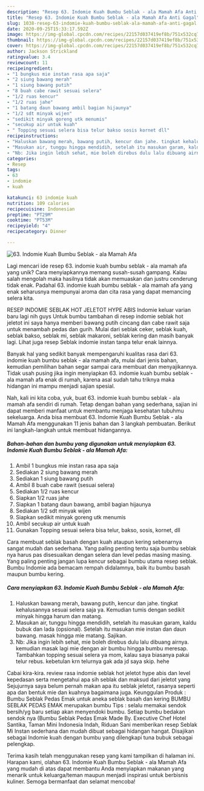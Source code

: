 ```yaml
---
description: "Resep 63. Indomie Kuah Bumbu Seblak - ala Mamah Afa Anti Gagal"
title: "Resep 63. Indomie Kuah Bumbu Seblak - ala Mamah Afa Anti Gagal"
slug: 1038-resep-63-indomie-kuah-bumbu-seblak-ala-mamah-afa-anti-gagal
date: 2020-09-25T15:33:17.592Z
image: https://img-global.cpcdn.com/recipes/22157d037419ef8b/751x532cq70/63-indomie-kuah-bumbu-seblak-ala-mamah-afa-foto-resep-utama.jpg
thumbnail: https://img-global.cpcdn.com/recipes/22157d037419ef8b/751x532cq70/63-indomie-kuah-bumbu-seblak-ala-mamah-afa-foto-resep-utama.jpg
cover: https://img-global.cpcdn.com/recipes/22157d037419ef8b/751x532cq70/63-indomie-kuah-bumbu-seblak-ala-mamah-afa-foto-resep-utama.jpg
author: Jackson Strickland
ratingvalue: 3.4
reviewcount: 11
recipeingredient:
- "1 bungkus mie instan rasa apa saja"
- "2 siung bawang merah"
- "1 siung bawang putih"
- "8 buah cabe rawit sesuai selera"
- "1/2 ruas kencur"
- "1/2 ruas jahe"
- "1 batang daun bawang ambil bagian hijaunya"
- "1/2 sdt minyak wijen"
- "sedikit minyak goreng utk menumis"
- "secukup air untuk kuah"
- " Topping sesuai selera bisa telur bakso sosis kornet dll"
recipeinstructions:
- "Haluskan bawang merah, bawang putih, kencur dan jahe. tingkat kehalusannya sesuai selera saja ya. Kemudian tumis dengan sedikit minyak hingga harum dan matang."
- "Masukan air, tunggu hingga mendidih, setelah itu masukan garam, kaldu bubuk dan lada (opsional). Setelah itu masukan mie instan dan daun bawang. masak hingga mie matang. Sajikan."
- "Nb: Jika ingin lebih sehat, mie boleh direbus dulu lalu dibuang airnya. kemudian masak lagi mie dengan air bumbu hingga bumbu meresap. Tambahkan topping sesuai selera ya mom, kalau saya biasanya pakai telur rebus. kebetulan krn telurnya gak ada jd saya skip. hehe"
categories:
- Resep
tags:
- 63
- indomie
- kuah

katakunci: 63 indomie kuah 
nutrition: 109 calories
recipecuisine: Indonesian
preptime: "PT29M"
cooktime: "PT53M"
recipeyield: "4"
recipecategory: Dinner

---
```



![63. Indomie Kuah Bumbu Seblak - ala Mamah Afa](https://img-global.cpcdn.com/recipes/22157d037419ef8b/751x532cq70/63-indomie-kuah-bumbu-seblak-ala-mamah-afa-foto-resep-utama.jpg)

Lagi mencari ide resep 63. indomie kuah bumbu seblak - ala mamah afa yang unik? Cara menyiapkannya memang susah-susah gampang. Kalau salah mengolah maka hasilnya tidak akan memuaskan dan justru cenderung tidak enak. Padahal 63. indomie kuah bumbu seblak - ala mamah afa yang enak seharusnya mempunyai aroma dan cita rasa yang dapat memancing selera kita.

RESEP INDOMIE SEBLAK HOT JELETOT HYPE ABIS Indomie keluar varian baru lagi nih guys Untuk bumbu tambahan di resep indomie seblak hot jeletot ini saya hanya memberi bawang putih cincang dan cabe rawit saja untuk menambah pedas dan gurih. Mulai dari seblak ceker, seblak kuah, seblak bakso, seblak mi, seblak makaroni, seblak kering dan masih banyak lagi. Lihat juga resep Seblak indomie instan tanpa telur enak lainnya.

Banyak hal yang sedikit banyak mempengaruhi kualitas rasa dari 63. indomie kuah bumbu seblak - ala mamah afa, mulai dari jenis bahan, kemudian pemilihan bahan segar sampai cara membuat dan menyajikannya. Tidak usah pusing jika ingin menyiapkan 63. indomie kuah bumbu seblak - ala mamah afa enak di rumah, karena asal sudah tahu triknya maka hidangan ini mampu menjadi sajian spesial.


Nah, kali ini kita coba, yuk, buat 63. indomie kuah bumbu seblak - ala mamah afa sendiri di rumah. Tetap dengan bahan yang sederhana, sajian ini dapat memberi manfaat untuk membantu menjaga kesehatan tubuhmu sekeluarga. Anda bisa membuat 63. Indomie Kuah Bumbu Seblak - ala Mamah Afa menggunakan 11 jenis bahan dan 3 langkah pembuatan. Berikut ini langkah-langkah untuk membuat hidangannya.

<!--inarticleads1-->

##### Bahan-bahan dan bumbu yang digunakan untuk menyiapkan 63. Indomie Kuah Bumbu Seblak - ala Mamah Afa:

1. Ambil 1 bungkus mie instan rasa apa saja
1. Sediakan 2 siung bawang merah
1. Sediakan 1 siung bawang putih
1. Ambil 8 buah cabe rawit (sesuai selera)
1. Sediakan 1/2 ruas kencur
1. Siapkan 1/2 ruas jahe
1. Siapkan 1 batang daun bawang, ambil bagian hijaunya
1. Sediakan 1/2 sdt minyak wijen
1. Siapkan sedikit minyak goreng utk menumis
1. Ambil secukup air untuk kuah
1. Gunakan  Topping sesuai selera bisa telur, bakso, sosis, kornet, dll


Cara membuat seblak basah dengan kuah ataupun kering sebenarnya sangat mudah dan sederhana. Yang paling penting tentu saja bumbu seblak nya harus pas disesuaikan dengan selera dan level pedas masing masing. Yang paling penting jangan lupa kencur sebagai bumbu utama resep seblak. Bumbu Indomie ada bemacam rempah didalamnya, baik itu bumbu basah maupun bumbu kering. 

<!--inarticleads2-->

##### Cara menyiapkan 63. Indomie Kuah Bumbu Seblak - ala Mamah Afa:

1. Haluskan bawang merah, bawang putih, kencur dan jahe. tingkat kehalusannya sesuai selera saja ya. Kemudian tumis dengan sedikit minyak hingga harum dan matang.
1. Masukan air, tunggu hingga mendidih, setelah itu masukan garam, kaldu bubuk dan lada (opsional). Setelah itu masukan mie instan dan daun bawang. masak hingga mie matang. Sajikan.
1. Nb: Jika ingin lebih sehat, mie boleh direbus dulu lalu dibuang airnya. kemudian masak lagi mie dengan air bumbu hingga bumbu meresap. Tambahkan topping sesuai selera ya mom, kalau saya biasanya pakai telur rebus. kebetulan krn telurnya gak ada jd saya skip. hehe


Cabai kira-kira. review rasa indomie seblak hot jeletot hype abis dan level kepedasan serta mengetahui apa sih seblak dan maksud dari jeletot yang Sejujurnya saya belum pernah makan apa itu seblak jeletot, rasanya seperti apa dan bentuk mie dan kuahnya bagaimana juga. Keunggulan Produk : Bumbu Seblak Pedas Emak untuk aneka seblak basah dan kering BUMBU SEBLAK PEDAS EMAK merupakan bumbu Tips : selalu memakai sendok bersih/yg baru setiap akan menyendoki bumbu. Setiap bumbu bedakan sendok nya (Bumbu Seblak Pedas Emak Made By. Executive Chef Hotel Santika, Taman Mini Indonesia Indah, Riduan Sani memberikan resep Seblak Mi Instan sederhana dan mudah dibuat sebagai hidangan hangat. Disajikan sebagai Indomie kuah dengan bumbu yang dilengkapi tuna bubuk sebagai pelengkap. 

Terima kasih telah menggunakan resep yang kami tampilkan di halaman ini. Harapan kami, olahan 63. Indomie Kuah Bumbu Seblak - ala Mamah Afa yang mudah di atas dapat membantu Anda menyiapkan makanan yang menarik untuk keluarga/teman maupun menjadi inspirasi untuk berbisnis kuliner. Semoga bermanfaat dan selamat mencoba!

